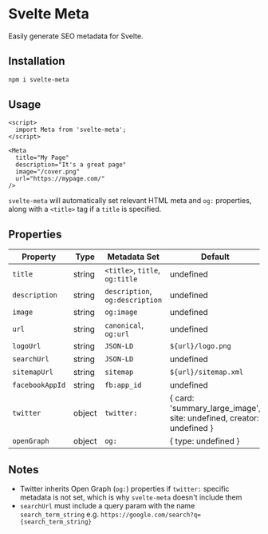 # Svelte Meta

Easily generate SEO metadata for Svelte.

## Installation

```sh
npm i svelte-meta
```

## Usage

```svelte
<script>
  import Meta from 'svelte-meta';
</script>

<Meta
  title="My Page"
  description="It's a great page"
  image="/cover.png"
  url="https://mypage.com/"
/>
```

`svelte-meta` will automatically set relevant HTML meta and `og:` properties, along with a `<title>` tag if a `title` is specified.

## Properties

| Property         | Type    | Metadata Set                    | Default                                                                |
| -------------    | ------- | ------------------------------- | ---------------------------------------------------------------------- |
| `title`          | string  | `<title>`, `title`, `og:title`  | undefined                                                              |
| `description`    | string  | `description`, `og:description` | undefined                                                              |
| `image`          | string  | `og:image`                      | undefined                                                              |
| `url`            | string  | `canonical`, `og:url`           | undefined                                                              |
| `logoUrl`        | string  | `JSON-LD`                       | `${url}/logo.png` || undefined                                         |
| `searchUrl`      | string  | `JSON-LD`                       | undefined                                                              |
| `sitemapUrl`     | string  | `sitemap`                       | `${url}/sitemap.xml` || undefined                                      |
| `facebookAppId`  | string  | `fb:app_id`                     | undefined                                                              |
| `twitter`        | object  | `twitter:`                      | { card: 'summary_large_image', site: undefined, creator: undefined }   |
| `openGraph`      | object  | `og:`                           | { type: undefined }                                                    |

## Notes

- Twitter inherits Open Graph (`og:`) properties if `twitter:` specific metadata is not set, which is why `svelte-meta` doesn't include them
- `searchUrl` must include a query param with the name `search_term_string` e.g. `https://google.com/search?q={search_term_string}`

